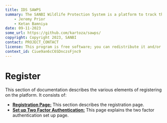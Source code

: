 ```yaml
---
title: IDS SAWPS
summary: The SANBI Wildlife Protection System is a platform to track the population levels of endangered wildlife.
    - Jeremy Prior
    - Ketan Bamniya
date: 09-11-2023
some_url: https://github.com/kartoza/sawps/
copyright: Copyright 2023, SANBI
contact: PROJECT_CONTACT
license: This program is free software; you can redistribute it and/or modify it under the terms of the GNU Affero General Public License as published by the Free Software Foundation; either version 3 of the License, or (at your option) any later version.
context_id: Ciue9an6cC6SDnczsFjnc9
---
```


# Register
<!-- To Be Populated -->

This section of documentation describes the various elements of registering on the platform. It consists of:

* **[Registration Page:](register-page.md)** This section describes the registration page.
* **[Set up Two Factor Authentication:](setup-2fa.md)** This page explains the two factor authentication set up page.
